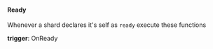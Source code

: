 #### Ready

Whenever a shard declares it's self as `ready` execute these functions

**trigger**: OnReady
